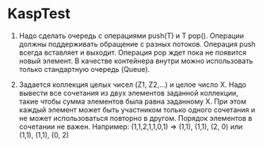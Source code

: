 # KaspTest

1. Надо сделать очередь с операциями push(T) и T pop(). Операции должны поддерживать обращение с разных потоков. Операция push всегда вставляет и выходит. Операция pop ждет пока не появится новый элемент. В качестве контейнера внутри можно использовать только стандартную очередь (Queue). 

2. Задается коллекция целых чисел (Z1, Z2,…) и целое число Х. Надо вывести все сочетания из двух элементов заданной коллекции, такие чтобы сумма элементов была равна заданному Х. При этом каждый элемент может быть участником только одного сочетания и не может использоваться повторно в другом. Порядок элементов в сочетании не важен.
Например: (1,1,2,1,1,0,1) => (1,1), (1,1), (2, 0)  или (1,1), (1,1), (0, 2)
